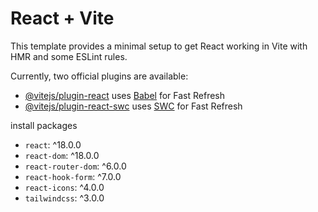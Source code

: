 # React + Vite

This template provides a minimal setup to get React working in Vite with HMR and some ESLint rules.

Currently, two official plugins are available:

- [@vitejs/plugin-react](https://github.com/vitejs/vite-plugin-react/blob/main/packages/plugin-react/README.md) uses [Babel](https://babeljs.io/) for Fast Refresh
- [@vitejs/plugin-react-swc](https://github.com/vitejs/vite-plugin-react-swc) uses [SWC](https://swc.rs/) for Fast Refresh



install packages
- `react`: ^18.0.0
- `react-dom`: ^18.0.0
- `react-router-dom`: ^6.0.0
- `react-hook-form`: ^7.0.0
- `react-icons`: ^4.0.0
- `tailwindcss`: ^3.0.0
